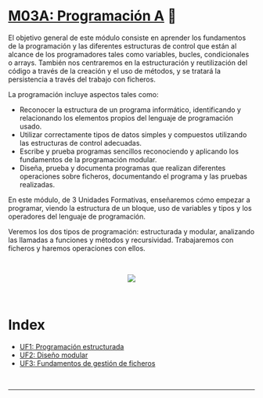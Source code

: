# [M03A: Programación A](https://www.ilerna.es/es/ciclo-grado-superior-desarrollo-aplicaciones-web-72) 🚀


El objetivo general de este módulo consiste en aprender los fundamentos de la programación y las diferentes estructuras de control que están al alcance de los programadores tales como variables, bucles, condicionales o arrays. También nos centraremos en la estructuración y reutilización del código a través de la creación y el uso de métodos, y se tratará la persistencia a través del trabajo con ficheros.

La programación incluye aspectos tales como:
- Reconocer la estructura de un programa informático, identificando y relacionando los elementos propios del lenguaje de programación usado.
- Utilizar correctamente tipos de datos simples y compuestos utilizando las estructuras de control adecuadas.
- Escribe y prueba programas sencillos reconociendo y aplicando los fundamentos de la programación modular.
- Diseña, prueba y documenta programas que realizan diferentes operaciones sobre ficheros, documentando el programa y las pruebas realizadas.


En este módulo, de 3 Unidades Formativas, enseñaremos cómo empezar a programar, viendo la estructura de un bloque, uso de variables y tipos y los operadores del lenguaje de programación.

Veremos los dos tipos de programación: estructurada y modular, analizando las llamadas a funciones y métodos y recursividad. Trabajaremos con ficheros y haremos operaciones con ellos.

<br>

<p align="center">
  <img src="https://img.shields.io/badge/Project%20En-Progreso-yellow"/>
</p>

<br>

# Index

  - [UF1: Programación estructurada](#uf1)
  - [UF2: Diseño modular](#uf2)
  - [UF3: Fundamentos de gestión de ficheros](#uf3)

<br>


<a name="uf1"></a>

<hr>

